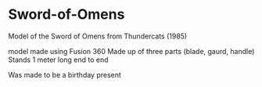 # Sword-of-Omens
Model of the Sword of Omens from Thundercats (1985)

model made using Fusion 360
Made up of three parts (blade, gaurd, handle)
Stands 1 meter long end to end

Was made to be a birthday present
